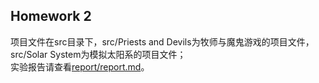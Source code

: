 ## Homework 2

项目文件在src目录下，src/Priests and Devils为牧师与魔鬼游戏的项目文件，src/Solar System为模拟太阳系的项目文件；  
实验报告请查看[report/report.md](report/report.md)。